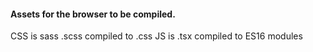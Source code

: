 #### Assets for the browser to be compiled.

CSS is sass .scss compiled to .css
JS is .tsx compiled to ES16 modules